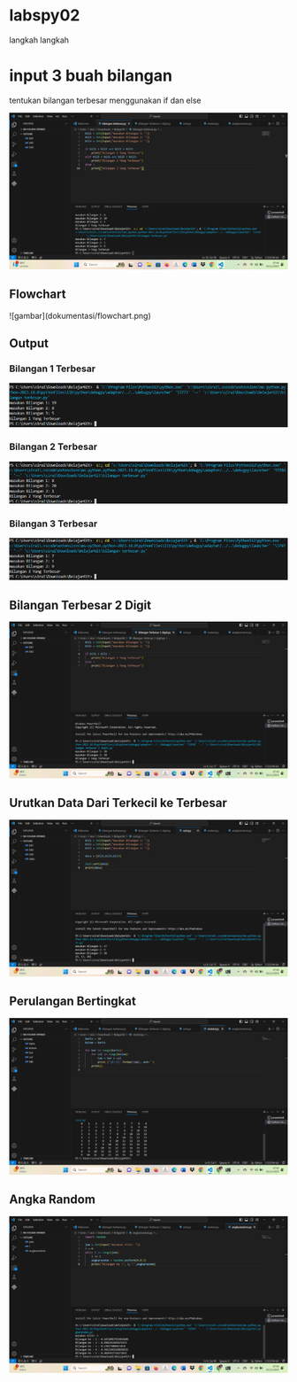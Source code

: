# labspy02

langkah langkah
<h1>input 3 buah bilangan</h1>
<p> tentukan bilangan terbesar menggunakan if dan else</p>

![gambar](dokumentasi/1.png)

<h2>Flowchart</h2>
![gambar](dokumentasi/flowchart.png)

<h2>Output</h2>

### Bilangan 1 Terbesar



![gambar](dokumentasi/2.png)

### Bilangan 2 Terbesar



![gambar](dokumentasi/3.png)
### Bilangan 3 Terbesar

![gambar](dokumentasi/4.png)
## Bilangan Terbesar 2 Digit

![gambar](dokumentasi/5.png)
## Urutkan Data Dari Terkecil ke Terbesar

![gambar](dokumentasi/6.png)
## Perulangan Bertingkat

![gambar](dokumentasi/7.png)
## Angka Random

![gambar](dokumentasi/8.png)
